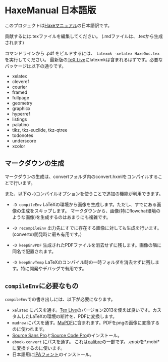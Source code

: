 HaxeManual 日本語版
==========

このプロジェクトは[Haxeマニュアル]( https://github.com/HaxeFoundation/HaxeManual/ )の日本語訳です。

貢献するには.texファイルを編集してください。 (.mdファイルは、.texから生成されます)

コマンドラインから .pdf をビルドするには、 `latexmk -xelatex HaxeDoc.tex` を実行してください。
最新版の[TeX Live]にlatexmkは含まれるはずです。必要なパッケージは以下の通りです。

 - xelatex
 - cleveref
 - courier
 - framed
 - fullpage
 - geometry
 - graphicx
 - hyperref
 - listings
 - palatino
 - tikz, tkz-euclide, tkz-qtree
 - todonotes
 - underscore
 - xcolor

 
マークダウンの生成
-------------------

マークダウンの生成は、convertフォルダ内のconvert.hxmlをコンパイルすることで行います。

また、以下の`-D`コンパイルオプションを使うことで追加の機能が利用できます。

- `-D compileEnv`
LaTeXの環境から画像を生成します。ただし、すでにある画像の生成をスキップします。
マークダウンから、画像(特にflowchat環境のような画像)を生成するのはあまりにも複雑です。

- `-D recompileEnv`
出力先にすでに存在する画像に対しても生成を行います。(convertの開発時に最も有用です。)

- `-D keepEnvPDF`
生成されたPDFファイルを消去せずに残します。画像の隣に同名で配置されます。

- `-D keepEnvTemp`
LaTeXのコンパイル時の一時フォルダを消去せずに残します。特に開発やデバッグで有用です。

`compileEnv`に必要なもの
-----------------------------

`compileEnv`での書き出しには、以下が必要になります。


- `xelatex` にパスを通す。[Tex Live]のバージョン2013を使えば良いです。カスタムしたLaTeXの環境の断片を、PDFに変換します。
- `mudraw` にパスを通す。[MuPDF]に含まれます。PDFをpngの画像に変換するのに使われます。
- [Source Sans Pro]と[Source Code Pro]のインストール。
- `ebook-convert` にパスを通す。 これは[calibre]の一部です。*.epub*を*.mobi*に変換するのに使います。
- 日本語用に[IPAフォント]のインストール。

[TeX Live]:http://www.tug.org/texlive/
[MuPDF]:http://www.mupdf.com/
[calibre]:http://calibre-ebook.com/
[Source Sans Pro]:http://sourceforge.net/projects/sourcesans.adobe/
[Source Code Pro]:http://sourceforge.net/projects/sourcecodepro.adobe/
[IPAフォント]:http://ipafont.ipa.go.jp/ipafont/download.html
